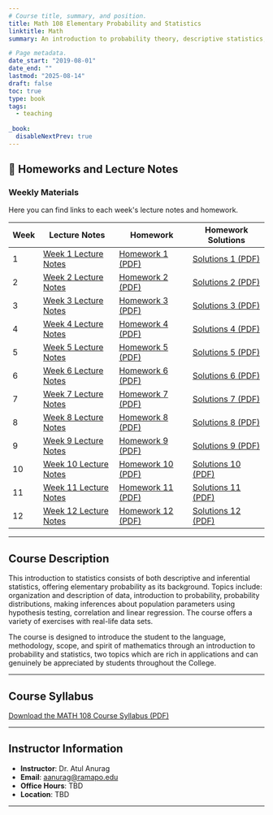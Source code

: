 ```yaml
---
# Course title, summary, and position.
title: Math 108 Elementary Probability and Statistics
linktitle: Math
summary: An introduction to probability theory, descriptive statistics, and statistical inference for students from a wide range of disciplines. Click below to access weekly lecture notes and homeworks.

# Page metadata.
date_start: "2019-08-01"
date_end: ""
lastmod: "2025-08-14"
draft: false
toc: true
type: book
tags: 
  - teaching
  
_book:
  disableNextPrev: true
---
```



## 📂 Homeworks and Lecture Notes

### Weekly Materials

Here you can find links to each week's lecture notes and homework.

| Week | Lecture Notes                          | Homework                      | Homework Solutions            |
|------|--------------------------------------|-------------------------------|------------------------------|
| 1    | [Week 1 Lecture Notes](week1/lecture-notes1.pdf)    | [Homework 1 (PDF)](week1/homework1.pdf)    | [Solutions 1 (PDF)](week1/solutions1.pdf)    |
| 2    | [Week 2 Lecture Notes](week2/lecture-notes2.pdf)    | [Homework 2 (PDF)](week2/homework2.pdf)    | [Solutions 2 (PDF)](week2/solutions2.pdf)    |
| 3    | [Week 3 Lecture Notes](week3/lecture-notes3.pdf)    | [Homework 3 (PDF)](week3/homework3.pdf)    | [Solutions 3 (PDF)](week3/solutions3.pdf)    |
| 4    | [Week 4 Lecture Notes](week4/lecture-notes4.pdf)    | [Homework 4 (PDF)](week4/homework4.pdf)    | [Solutions 4 (PDF)](week4/solutions4.pdf)    |
| 5    | [Week 5 Lecture Notes](week5/lecture-notes5.pdf)    | [Homework 5 (PDF)](week5/homework5.pdf)    | [Solutions 5 (PDF)](week5/solutions5.pdf)    |
| 6    | [Week 6 Lecture Notes](week6/lecture-notes6.pdf)    | [Homework 6 (PDF)](week6/homework6.pdf)    | [Solutions 6 (PDF)](week6/solutions6.pdf)    |
| 7    | [Week 7 Lecture Notes](week7/lecture-notes7.pdf)    | [Homework 7 (PDF)](week7/homework7.pdf)    | [Solutions 7 (PDF)](week7/solutions7.pdf)    |
| 8    | [Week 8 Lecture Notes](week8/lecture-notes8.pdf)    | [Homework 8 (PDF)](week8/homework8.pdf)    | [Solutions 8 (PDF)](week8/solutions8.pdf)    |
| 9    | [Week 9 Lecture Notes](week9/lecture-notes9.pdf)    | [Homework 9 (PDF)](week9/homework9.pdf)    | [Solutions 9 (PDF)](week9/solutions9.pdf)    |
| 10   | [Week 10 Lecture Notes](week10/lecture-notes10.pdf) | [Homework 10 (PDF)](week10/homework10.pdf) | [Solutions 10 (PDF)](week10/solutions10.pdf) |
| 11   | [Week 11 Lecture Notes](week11/lecture-notes11.pdf) | [Homework 11 (PDF)](week11/homework11.pdf) | [Solutions 11 (PDF)](week11/solutions11.pdf) |
| 12   | [Week 12 Lecture Notes](week12/lecture-notes12.pdf) | [Homework 12 (PDF)](week12/homework12.pdf) | [Solutions 12 (PDF)](week12/solutions12.pdf) |


---

## Course Description

This introduction to statistics consists of both descriptive and inferential statistics, offering elementary probability as its background. Topics include: organization and description of data, introduction to probability, probability distributions, making inferences about population parameters using hypothesis testing, correlation and linear regression. The course offers a variety of exercises with real-life data sets. 

The course is designed to introduce the student to the language, methodology, scope, and spirit of mathematics through an introduction to probability and statistics, two topics which are rich in applications and can genuinely be appreciated by students throughout the College. 

---

## Course Syllabus

[Download the MATH 108 Course Syllabus (PDF)](week1/MATH108-syllabus.pdf)

---

## Instructor Information

  - **Instructor**: Dr. Atul Anurag 
  - **Email**: [aanurag@ramapo.edu](mailto:aanurag@ramapo.edu)  
  - **Office Hours**: TBD  
  - **Location**: TBD

---
